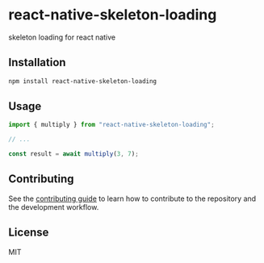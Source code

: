 # react-native-skeleton-loading

skeleton loading for react native

## Installation

```sh
npm install react-native-skeleton-loading
```

## Usage

```js
import { multiply } from "react-native-skeleton-loading";

// ...

const result = await multiply(3, 7);
```

## Contributing

See the [contributing guide](CONTRIBUTING.md) to learn how to contribute to the repository and the development workflow.

## License

MIT
